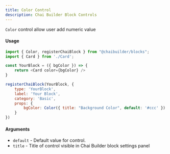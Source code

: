 ```yaml
---
title: Color Control
description: Chai Builder Block Controls
---
```


`Color` control allow user add numeric value

#### Usage

```js
import { Color, registerChaiBlock } from "@chaibuilder/blocks";
import { Card } from './Card';

const YourBlock = ({ bgColor }) => {
    return <Card color={bgColor} />
}

registerChaiBlock(YourBlock, {
    type: 'YourBlock',
    label: 'Your Block',
    category: 'Basic',
    props: {
        bgColor: Color({ title: "Background Color", default: '#ccc' })
    }
})

```


#### Arguments

- `default` - Default value for control.
- `title` - Title of control visible in Chai Builder block settings panel
